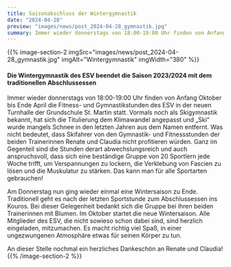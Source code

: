 ```yaml
---
title: Saisonabschluss der Wintergymnastik
date: "2024-04-28"
preview: "images/news/post_2024-04-28_gymnastik.jpg"
summary: Immer wieder donnerstags von 18:00-19:00 Uhr finden von Anfang Oktober bis Ende April die Fitness- und Gymnastikstunden des ESV in der neuen Turnhalle der Grundschule St. Martin statt.
---
```


{{% image-section-2 imgSrc="images/news/post_2024-04-28_gymnastik.jpg" imgAlt="Wintergymnastik" imgWidth="380" %}}
#### Die Wintergymnastik des ESV beendet die Saison 2023/2024 mit dem traditionellen Abschlussessen

Immer wieder donnerstags von 18:00-19:00 Uhr finden von Anfang Oktober bis Ende April die Fitness- und Gymnastikstunden des ESV in der neuen Turnhalle der Grundschule St. Martin statt. Vormals noch als Skigymnastik bekannt, hat sich die Titulierung dem Klimawandel angepasst und „Ski“ wurde mangels Schnee in den letzten Jahren aus dem Namen entfernt. Was nicht bedeutet, dass Skifahrer von den Gymnastik- und Fitnessstunden der beiden Trainerinnen Renate und Claudia nicht profitieren würden. Ganz im Gegenteil sind die Stunden derart abwechslungsreich und auch anspruchsvoll, dass sich eine beständige Gruppe von 20 Sportlern jede Woche trifft, um Verspannungen zu lockern, die Verklebung von Fascien zu lösen und die Muskulatur zu stärken. Das kann man für alle Sportarten gebrauchen!

Am Donnerstag nun ging wieder einmal eine Wintersaison zu Ende. Traditionell geht es nach der letzten Sportstunde zum Abschlussessen ins Kouros. Bei dieser Gelegenheit bedankt sich die Gruppe bei ihren beiden Trainerinnen mit Blumen. Im Oktober startet die neue Wintersaison. Alle Mitglieder des ESV, die nicht sowieso schon dabei sind, sind herzlich eingeladen, mitzumachen. Es macht richtig viel Spaß, in einer ungezwungenen Atmosphäre etwas für seinen Körper zu tun.

An dieser Stelle nochmal ein herzliches Dankeschön an Renate und Claudia!
{{% /image-section-2 %}}
